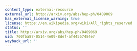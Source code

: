 ```yaml
---
content_type: external-resource
external_url: http://arxiv.org/abs/hep-ph/0409069
has_external_license_warning: true
license: https://en.wikipedia.org/wiki/All_rights_reserved
status: ''
title: http://arxiv.org/abs/hep-ph/0409069
uid: 700fba87-0514-4e09-8def-af44557484e7
wayback_url: ''
---
```

